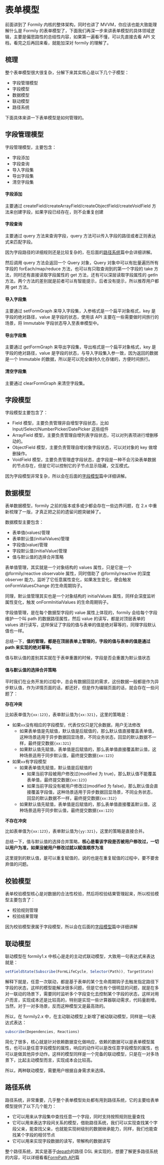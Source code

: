 # 表单模型

前面讲到了 Formily 内核的整体架构，同时也讲了 MVVM，你应该也能大致能理解什么是 Formily 的表单模型了，下面我们再深一步来讲表单模型的具体领域逻辑，主要是偏思路性的总结性内容，如果第一遍看不懂，可以先直接去看 API 文档，看完之后再回来看，就能加深对 formily 的理解了。

## 梳理

整个表单模型很大很复杂，分解下来其实核心是以下几个子模型：

- 字段管理模型
- 字段模型
- 数据模型
- 联动模型
- 路径系统

下面具体来讲一下表单模型是如何管理的。

## 字段管理模型

字段管理模型，主要包含：

- 字段添加
- 字段查询
- 导入字段集
- 导出字段集
- 清空字段集

#### 字段添加

主要通过 createField/createArrayField/createObjectField/createVoidField 方法来创建字段，如果字段已经存在，则不会重复创建

#### 字段查询

主要通过 query 方法来查询字段，query 方法可以传入字段的路径或者正则表达式来匹配字段。

因为字段路径的详细规则还是比较复杂的，在后面的[路径系统](/guide/path)篇中会详细讲解。

然后调用 query 方法会返回一个 Query 对象，Query 对象中可以有批量遍历所有字段的 forEach/map/reduce 方法，也可以有只取查询到的第一个字段的 take 方法，同时还有直接读取字段属性的 get 方法，还有可以深层读取字段属性的 getIn 方法，两个方法的差别就是前者可以有智能提示，后者没有提示，所以推荐用户都用 get 方法。

#### 导入字段集

主要通过 setFormGraph 来导入字段集，入参格式是一个扁平对象格式，key 是字段的绝对路径，value 是字段的状态，使用该 API 主要在一些需要做时间旅行的场景，将 Immutable 字段状态导入至表单模型中。

#### 导出字段集

主要通过 getFormGraph 来导出字段集，导出格式是一个扁平对象格式，key 是字段的绝对路径，value 是字段的状态，与导入字段集入参一致，因为返回的数据是一个 Immutable 的数据，所以是可以完全做持久化存储的，方便时间旅行。

#### 清空字段集

主要通过 clearFormGraph 来清空字段集。

## 字段模型

字段模型主要包含了：

- Field 模型，主要负责管理非自增型字段状态，比如 Input/Select/NumberPicker/DatePicker 这些组件
- ArrayField 模型，主要负责管理自增列表字段状态，可以对列表项进行增删移动的。
- ObjectField 模型，主要负责管理自增对象字段状态，可以对对象的 key 做增删操作。
- VoidField 模型，主要负责管理虚字段状态，虚字段是一种不会污染表单数据的节点存在，但是它可以控制它的子节点显示隐藏，交互模式。

因为字段模型非常复杂，所以会在后面的[字段模型](/guide/field)篇中详细讲解。

## 数据模型

表单数据模型，formily 之前的版本或多或少都会存在一些边界问题，在 2.x 中重新梳理了一版，才真正把之前的遗留问题突破掉了。

数据模型主要包含：

- 表单值(values)管理
- 表单默认值(initialValues)管理
- 字段值(value)管理
- 字段默认值(initialValue)管理
- 值与默认值的选择合并策略

表单值管理，其实就是一个对象结构的 values 属性，只是它是一个 @formily/reactive observable 属性，同时借助了 @formily/reactive 的深度 observer 能力，监听了它任意属性变化，如果发生变化，便会触发 onFormValuesChange 的生命周期钩子。

同理，默认值管理其实也是一个对象结构的 initialValues 属性，同样会深度监听属性变化，触发 onFormInitialValues 的生命周期钩子。

字段值管理，是在每个数据型字段的 value 属性上体现的，formily 会给每个字段维护一个叫 path 的数据路径属性，然后 value 的读写，都是对顶层表单的 values 进行读写，这样保证了字段的值与表单的值是绝对幂等的，同理字段默认值也一样。

总结一下，**值的管理，都是在顶层表单上管理的，字段的值与表单的值是通过 path 来实现的绝对幂等。**

<Alert>

值与默认值的差别其实就在于表单重置的时候，字段是否会重置为默认值状态

</Alert>

#### 值与默认值的选择合并策略

平时我们在业务开发的过程中，总会有数据回显的需求，这份数据一般都是作为异步默认值，作为详情页面的话，都还好，但是作为编辑页面的话，就会存在一些问题了：

**存在冲突**

比如表单值为`{xx:123}`，表单默认值为`{xx:321}`，这里的策略是：

- 如果`xx`没有相应的字段模型，代表仅仅只是冗余数据，用户无法修改
  - 如果表单值是先赋值，默认值是后赋值的，那么默认值直接覆盖表单值，这种场景适用于异步数据回显场景，不同业务状态，回显的默认数据不一样，最终提交数据`{xx:321}`
  - 如果默认值先赋值，表单值是后赋值的，那么表单值直接覆盖默认值，这种场景适用于同步默认值，最终提交数据`{xx:123}`
- 如果`xx`有字段模型
  - 如果表单值先赋值，默认值是后赋值的
    - 如果当前字段被用户修改过(modified 为 true)，那么默认值不能覆盖表单值，最终提交数据`{xx:123}`
    - 如果当前字段没有被用户修改过(modified 为 false)，那么默认值会直接覆盖字段值，这种场景适用于异步数据回显场景，不同业务状态，回显的默认数据不一样，最终提交数据`{xx:312}`
  - 如果默认值先赋值，表单值是后赋值的，那么表单值直接覆盖默认值，这种场景适用于同步默认值，最终提交数据`{xx:123}`

**不存在冲突**

比如表单值为`{xx:123}`，表单默认值为`{yy:321}`，这里的策略是直接合并。

总结一下，值与默认值的选择合并策略，**核心是看该字段是否被用户修改过，一切以用户为准，如果没被用户修改过就以赋值顺序为准**

<Alert>

这里提到的默认值，是可以重复赋值的，说的也是在重复赋值的过程中，要不要舍弃值的问题。

</Alert>

## 校验模型

表单校验模型核心是对数据的合法性校验，然后将校验结果管理起来，所以校验模型主要包含了：

- 校验规则管理
- 校验结果管理

因为校验模型隶属于字段模型，所以会在后面的[字段模型](/guide/field#校验规则)篇中详细讲解

## 联动模型

联动模型在 formily1.x 中核心是走的主动式联动模型，大致用一句表达式来表达就是：

```ts
setFieldState(Subscribe(FormLifeCycle, Selector(Path)), TargetState)
```

解释下就是，任意一次联动，都是基于表单的某个生命周期钩子去触发指定路径下字段的状态，这样的模型能解决很多问题，但是它也有个很明显的问题，就是在多对一联动的场景下，需要同时监听多个字段变化去控制某个字段的状态，这样对用户而言，实现成本还是比较高的，特别是实现一些计算器联动需求，代码量剧增。当然，对于一对多场景，反而这种模型又是最高效的。

所以，在 formily2.x 中，在主动联动模型上新增了被动联动模型，同样是一句表达式表达：

```ts
subscribe(Dependencies, Reactions)
```

简化了很多，核心就是针对依赖数据变化做响应，依赖的数据可以是表单模型属性，也可以是任意字段模型的属性，响应的动作可以是改任意字段模型的属性，也可以是做其他异步动作。这样的模型同样是一个完备的联动模型，只是在一对多场景下，比起主动模型而言，实现成本会比较高。

所以，两种联动模型，需要用户根据自身需求来选择。

## 路径系统

路径系统，非常重要，几乎整个表单模型处处都有用到路径系统，它的主要给表单模型提供了以下几个能力：

- 它可以用来从字段集中查找任意一个字段，同时支持按照规则批量查找
- 它可以用来表达字段间关系的模型，借助路径系统，我们可以实现查找某个字段父亲，能查找父亲，也就能实现树级别的数据继承能力，同样，我们也能查找某个字段的相邻节点
- 它可以用来实现字段数据的读写，带解构的数据读写

整个路径系统，其实是基于[depath](github.com/janrywang/depath)的路径 DSL 来实现的，想要了解更多路径系统的内容，可以详细看看[FormPath API](/api/entry/form-path)篇
